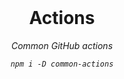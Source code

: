 <br/>

<div align=center>

# Actions

_Common GitHub actions_

_`npm i -D common-actions`_

</div>

<br />
